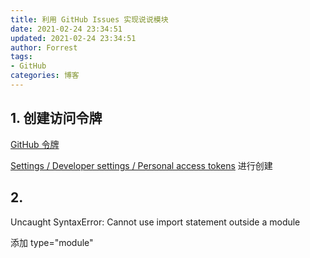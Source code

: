 ```yaml
---
title: 利用 GitHub Issues 实现说说模块
date: 2021-02-24 23:34:51
updated: 2021-02-24 23:34:51
author: Forrest
tags:
- GitHub
categories: 博客
---
```


## 1. 创建访问令牌

[GitHub 令牌](https://docs.github.com/cn/github/authenticating-to-github/creating-a-personal-access-token)

[Settings / Developer settings / Personal access tokens](https://github.com/settings/tokens) 进行创建

## 2. 

Uncaught SyntaxError: Cannot use import statement outside a module

添加 type="module"